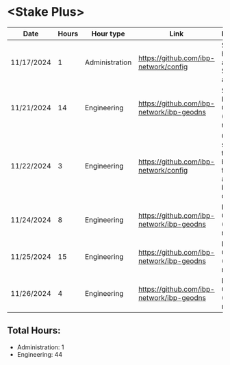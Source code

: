 # \<Stake Plus\>
| Date | Hours | Hour type | Link | Description | 
|---|---|---|---|---|
| 11/17/2024 | 1 | Administration | https://github.com/ibp-network/config | Spent 1 hour testing and adding Stkd.io to active set
| 11/21/2024 | 14 | Engineering | https://github.com/ibp-network/ibp-geodns | Starting IBP-GeoDNS v2 (Code refactor)
| 11/22/2024 | 3 | Engineering | https://github.com/ibp-network/config | Creating structures to store billing info for automatic billing calculation
| 11/24/2024 | 8 | Engineering | https://github.com/ibp-network/ibp-geodns | IBP-GeoDNS v2 (Code refactor)
| 11/25/2024 | 15 | Engineering | https://github.com/ibp-network/ibp-geodns | IBP-GeoDNS v2 (Code refactor)
| 11/26/2024 | 4 | Engineering | https://github.com/ibp-network/ibp-geodns | IBP-GeoDNS v2 (Code refactor)

## Total Hours:
- Administration: 1
- Engineering: 44
